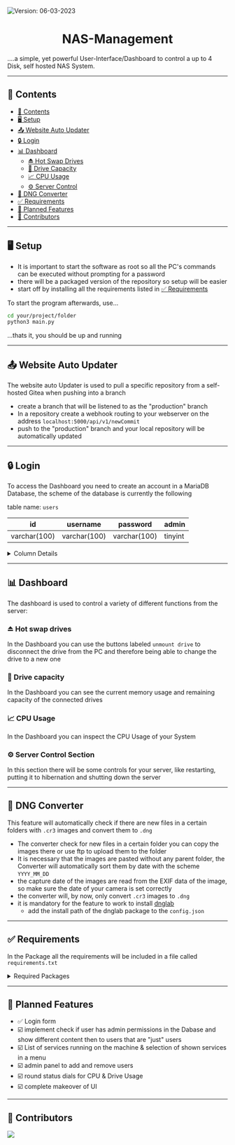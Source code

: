 ![**Version**: 06-03-2023](https://img.shields.io/badge/version-06--03--2023-blueviolet?style=flat&logo=circle)
<h1 align="center"> NAS-Management</h1>

....a simple, yet powerful User-Interface/Dashboard to control a up to 4 Disk, self hosted NAS System.

---
## 🧭 Contents
* [🧭 Contents](#-contents)
* [🖥️ Setup](#-setup)
* [📤 Website Auto Updater](#-website-auto-updater)
* [🔒 Login](#-login)
* [📊 Dashboard](#-dashboard)
  * [⏏️ Hot Swap Drives](#-hot-swap-drives)
  * [💾 Drive Capacity](#-drive-capacity)
  * [📈 CPU Usage](#-cpu-usage)
  * [⚙️ Server Control](#-server-control-section)
* [🔁 DNG Converter](#-dng-converter)
* [✅ Requirements](#-requirements)
* [🥅 Planned Features](#-planned-features)
* [👥 Contributors](#-contributors)
---

## 🖥️ Setup

- It is important to start the software as root so all the PC's commands can be executed without prompting for a password
- there will be a packaged version of the repository so setup will be easier
- start off by installing all the requirements listed in [✅ Requirements](#-requirements)

To start the program afterwards, use...

```bash
cd your/project/folder
python3 main.py
```
...thats it, you should be up and running

---

## 📤 Website Auto Updater

The website auto Updater is used to pull a specific repository from a self-hosted Gitea when pushing into a branch
- create a branch that will be listened to as the "production" branch
- In a repository create a webhook routing to your webserver on the address `localhost:5000/api/v1/newCommit` 
- push to the "production" branch and your local repository will be automatically updated

---

## 🔒 Login
To access the Dashboard you need to create an account in a MariaDB Database, the scheme of the database is currently the following

table name: `users`

| id           | username     | password     | admin   |
|--------------|--------------|--------------|---------|
| varchar(100) | varchar(100) | varchar(100) | tinyint |   

<details>
  <summary>Column Details</summary>

- id (uuid4 string)
- username (str)
- password (sha256 hash)
- admin (tinyint)
  
</details>

---

## 📊 Dashboard
The dashboard is used to control a variety of different functions from the server:

### ⏏️ Hot swap drives
In the Dashboard you can use the buttons labeled `unmount drive` to disconnect the drive from the PC and therefore being able to change the drive to a new one

### 💾 Drive capacity
In the Dashboard you can see the current memory usage and remaining capacity of the connected drives

### 📈 CPU Usage
In the Dashboard you can inspect the CPU Usage of your System

### ⚙️ Server Control Section
In this section there will be some controls for your server, like restarting, putting it to hibernation and shutting down the server

---
## 🔁 DNG Converter
This feature will automatically check if there are new files in a certain folders with `.cr3` images and convert them to `.dng`

- The converter check for new files in a certain folder you can copy the images there or use ftp to upload them to the folder
- It is necessary that the images are pasted without any parent folder, the Converter will automatically sort them by date with the scheme `YYYY_MM_DD` 
- the capture date of the images are read from the EXIF data of the image, so make sure the date of your camera is set correctly
- the converter will, by now, only convert `.cr3` images to `.dng`
- it is mandatory for the feature to work to install [dnglab](https://github.com/dnglab/dnglab)
  - add the install path of the dnglab package to the `config.json`
---

## ✅ Requirements

In the Package all the requirements will be included in a file called `requirements.txt`
<details>
  <summary>Required Packages</summary>

| Package    |
|------------|
| ✅ Flask    |
| ✅ dnglab   |
| ✅ PIL      |
| ✅ MariaDB  |
| ✅ requests |
| ✅ os       |
| ✅ shutil   |
| ✅ psutil   |
| ✅ re       |
| ✅ hashlib  |
| ✅ asyncio  |             

 It is also necessary to install following packages manually with:

```bash
sudo apt-get install libmariadb3 libmariadb-dev
sudo apt-get install gcc python3-dev
```

</details>

---

## 🥅 Planned Features

- ✅   Login form 
- ☑️ implement check if user has admin permissions in the Dabase and show different content then to users that are "just" users
- ☑️ List of services running on the machine & selection of shown services in a menu
- ☑️ admin panel to add and remove users
- ☑️ round status dials for CPU & Drive Usage
- ☑️ complete makeover of UI

---

## 👥 Contributors

<img src = "https://contrib.rocks/image?repo=AgentSchmisch/NAS_mgmt"/>
